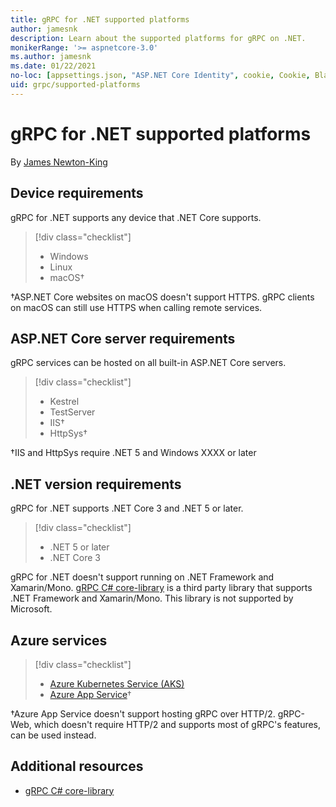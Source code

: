 ```yaml
---
title: gRPC for .NET supported platforms
author: jamesnk
description: Learn about the supported platforms for gRPC on .NET.
monikerRange: '>= aspnetcore-3.0'
ms.author: jamesnk
ms.date: 01/22/2021
no-loc: [appsettings.json, "ASP.NET Core Identity", cookie, Cookie, Blazor, "Blazor Server", "Blazor WebAssembly", "Identity", "Let's Encrypt", Razor, SignalR]
uid: grpc/supported-platforms
---
```

# gRPC for .NET supported platforms

By [James Newton-King](https://twitter.com/jamesnk)

## Device requirements

gRPC for .NET supports any device that .NET Core supports.

> [!div class="checklist"]
>
> * Windows
> * Linux
> * macOS&dagger;

&dagger;ASP.NET Core websites on macOS doesn't support HTTPS. gRPC clients on macOS can still use HTTPS when calling remote services.

## ASP.NET Core server requirements

gRPC services can be hosted on all built-in ASP.NET Core servers.

> [!div class="checklist"]
>
> * Kestrel
> * TestServer
> * IIS&dagger;
> * HttpSys&dagger;

&dagger;IIS and HttpSys require .NET 5 and Windows XXXX or later

## .NET version requirements

gRPC for .NET supports .NET Core 3 and .NET 5 or later.

> [!div class="checklist"]
>
> * .NET 5 or later
> * .NET Core 3

gRPC for .NET doesn't support running on .NET Framework and Xamarin/Mono. [gRPC C# core-library](https://grpc.io/docs/languages/csharp/quickstart/) is a third party library that supports .NET Framework and Xamarin/Mono. This library is not supported by Microsoft.

## Azure services

> [!div class="checklist"]
>
> * [Azure Kubernetes Service (AKS)](https://azure.microsoft.com/services/kubernetes-service/)
> * [Azure App Service](https://azure.microsoft.com/services/app-service/)&dagger;

&dagger;Azure App Service doesn't support hosting gRPC over HTTP/2. gRPC-Web, which doesn't require HTTP/2 and supports most of gRPC's features, can be used instead.

## Additional resources

* [gRPC C# core-library](https://grpc.io/docs/languages/csharp/quickstart/)
